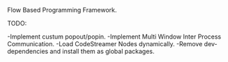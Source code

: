 Flow Based Programming Framework.

TODO:

-Implement custum popout/popin.
-Implement Multi Window Inter Process Communication.
-Load CodeStreamer Nodes dynamically.
-Remove dev-dependencies and install them as global packages.
